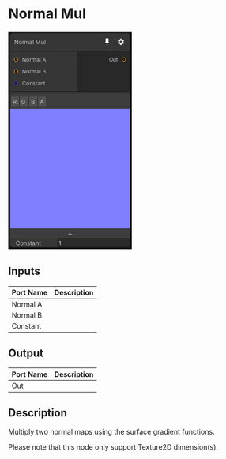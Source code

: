 # Normal Mul
![Mixture.NormalMul](../../images/Mixture.NormalMul.png)
## Inputs
Port Name | Description
--- | ---
Normal A | 
Normal B | 
Constant | 

## Output
Port Name | Description
--- | ---
Out | 

## Description
Multiply two normal maps using the surface gradient functions.

Please note that this node only support Texture2D dimension(s).
